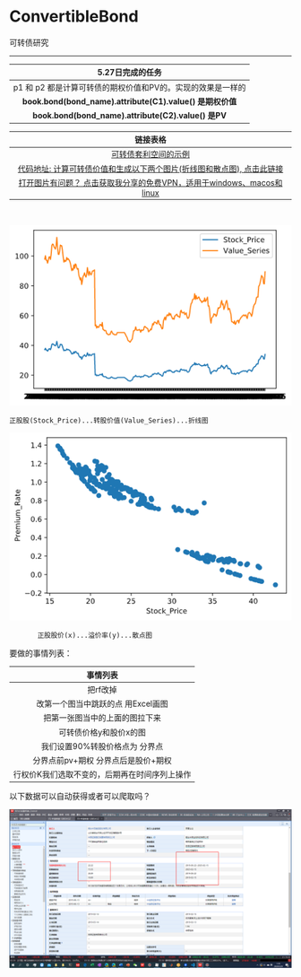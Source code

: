 # ConvertibleBond
可转债研究

------



|                      5.27日完成的任务                       |
| :---------------------------------------------------------: |
| p1 和 p2 都是计算可转债的期权价值和PV的。实现的效果是一样的 |
|  **book.bond(bond_name).attribute(C1).value() 是期权价值**  |
|    **book.bond(bond_name).attribute(C2).value() 是PV**     |


|                     链接表格                      |
| :---------------------------------------------------------: |
|[可转债套利空间的示例](https://github.com/FinTechNJU/ConvertibleBond/blob/master/output/128054.SZ.csv)|
|[代码地址: 计算可转债价值和生成以下两个图片(折线图和散点图), 点击此链接](https://github.com/FinTechNJU/Bond/blob/master/p1.py)  |
|[打开图片有问题？ 点击获取我分享的免费VPN，适用于windows、macos和linux](https://github.com/FinTechNJU/Tutorial/issues/2)|




​      

 ![正股股(Stock_Price)...转股价值(Value_Series)...折线图](asset/正股股(Stock_Price)...转股价值(Value_Series)...折线图.png) 

```
正股股(Stock_Price)...转股价值(Value_Series)...折线图   
```

 ![正股股价(x)...溢价率(y)...散点图](asset/正股股价(x)...溢价率(y)...散点图.png) 

```
       正股股价(x)...溢价率(y)...散点图               
```



要做的事情列表：

|                   事情列表                    |
| :-------------------------------------------: |
|                   把rf改掉                    |
|      改第一个图当中跳跃的点 用Excel画图       |
|        把第一张图当中的上面的图拉下来         |
|            可转债价格y和股价x的图             |
|        我们设置90%转股价格点为 分界点         |
|      分界点前pv+期权 分界点后是股价+期权      |
| 行权价K我们选取不变的，后期再在时间序列上操作 |

以下数据可以自动获得或者可以爬取吗？

![image-20200529011942131](asset/image-20200529011942131.png)


